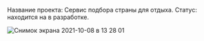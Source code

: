 Название проекта: Сервис подбора страны для отдыха.
Статус: находится на в разработке.

![Снимок экрана 2021-10-08 в 13 28 01](https://user-images.githubusercontent.com/63869857/136524096-b39d882e-886c-4f57-b8b0-d65ed325caf4.png)
